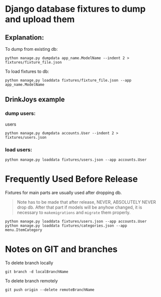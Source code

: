# Django database fixtures to dump and upload them

## Explanation:
To dump from existing db:

```shell
python manage.py dumpdata app_name.ModelName --indent 2 > fixtures/fixture_file.json
```

To load fixtures to db:

```shell
python manage.py loaddata fixtures/fixture_file.json --app app_name.ModelName
```

## DrinkJoys example

### dump users:

users
```shell
python manage.py dumpdata accounts.User --indent 2 > fixtures/users.json
```

### load users:
```shell
python manage.py loaddata fixtures/users.json --app accounts.User
```


# Frequently Used Before Release

Fixtures for main parts are usually used after dropping db.

> Note has to be made that after release, NEVER, ABSOLUTELY NEVER drop db. After that part if models will be anyhow changed, it is necessary to `makemigrations` and `migrate` them properly.

```shell
python manage.py loaddata fixtures/users.json --app accounts.User
python manage.py loaddata fixtures/categories.json --app menu.ItemCategory
```


# Notes on GIT and branches

To delete branch locally
```shell
git branch -d localBranchName
```

To delete branch remotely
```shell
git push origin --delete remoteBranchName
```
